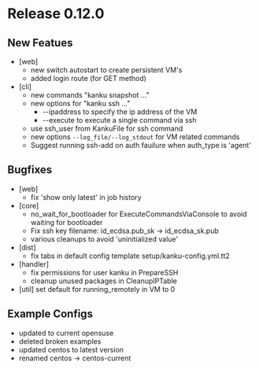 # Release 0.12.0

## New Featues

* [web]
  * new switch autostart to create persistent VM's
  * added login route (for GET method)
* [cli]
  * new commands "kanku snapshot ..."
  * new options for "kanku ssh ..."
    * --ipaddress to specify the ip address of the VM
    * --execute to execute a single command via ssh
  * use ssh_user from KankuFile for ssh command
  * new options `--log_file/--log_stdout` for VM related commands
  * Suggest running ssh-add on auth fauilure when auth_type is 'agent'


## Bugfixes

* [web]
  * fix 'show only latest' in job history
* [core]
  * no_wait_for_bootloader for ExecuteCommandsViaConsole to avoid waiting for bootloader
  * Fix ssh key filename: id_ecdsa.pub_sk -> id_ecdsa_sk.pub
  * various cleanups to avoid 'uninitialized value'
* [dist]
  * fix tabs in default config template setup/kanku-config.yml.tt2
* [handler]
  * fix permissions for user kanku in PrepareSSH
  * cleanup unused packages in CleanupIPTable
* [util] set default for running_remotely in VM to 0


## Example Configs

* updated to current opensuse
* deleted broken examples
* updated centos to latest version
* renamed centos -> centos-current

